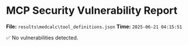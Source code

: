 # MCP Security Vulnerability Report
**File:** `results\medcalc\tool_definitions.json`
**Time:** `2025-06-21 04:15:51`

✅ No vulnerabilities detected.